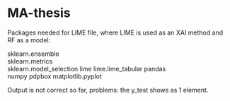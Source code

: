 # MA-thesis
Packages needed for LIME file, where LIME is used as an XAI method and RF as a model:

sklearn.ensemble  
sklearn.metrics   
sklearn.model_selection 
lime
lime.lime_tabular
pandas    
numpy
pdpbox
matplotlib.pyplot

Output is not correct so far, problems: the y_test shows as 1 element.
